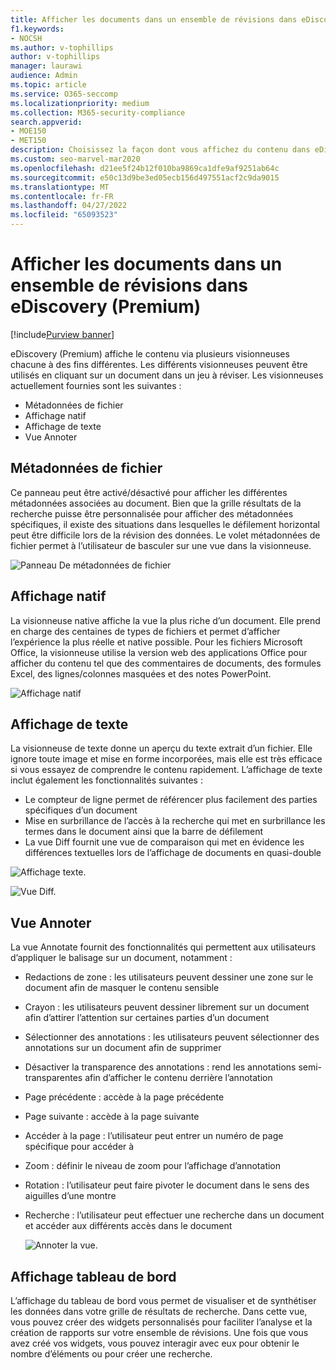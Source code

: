 ```yaml
---
title: Afficher les documents dans un ensemble de révisions dans eDiscovery (Premium)
f1.keywords:
- NOCSH
ms.author: v-tophillips
author: v-tophillips
manager: laurawi
audience: Admin
ms.topic: article
ms.service: O365-seccomp
ms.localizationpriority: medium
ms.collection: M365-security-compliance
search.appverid:
- MOE150
- MET150
description: Choisissez la façon dont vous affichez du contenu dans eDiscovery (Premium), par exemple du texte, de l’annotation, de la conversion ou de l’affichage natif.
ms.custom: seo-marvel-mar2020
ms.openlocfilehash: d21ee5f24b12f010ba9869ca1dfe9af9251ab64c
ms.sourcegitcommit: e50c13d9be3ed05ecb156d497551acf2c9da9015
ms.translationtype: MT
ms.contentlocale: fr-FR
ms.lasthandoff: 04/27/2022
ms.locfileid: "65093523"
---
```

# <a name="view-documents-in-a-review-set-in-ediscovery-premium"></a>Afficher les documents dans un ensemble de révisions dans eDiscovery (Premium)

[!include[Purview banner](../includes/purview-rebrand-banner.md)]

eDiscovery (Premium) affiche le contenu via plusieurs visionneuses chacune à des fins différentes. Les différents visionneuses peuvent être utilisés en cliquant sur un document dans un jeu à réviser. Les visionneuses actuellement fournies sont les suivantes :

- Métadonnées de fichier
- Affichage natif
- Affichage de texte
- Vue Annoter

## <a name="file-metadata"></a>Métadonnées de fichier

Ce panneau peut être activé/désactivé pour afficher les différentes métadonnées associées au document. Bien que la grille résultats de la recherche puisse être personnalisée pour afficher des métadonnées spécifiques, il existe des situations dans lesquelles le défilement horizontal peut être difficile lors de la révision des données. Le volet métadonnées de fichier permet à l’utilisateur de basculer sur une vue dans la visionneuse.

![Panneau De métadonnées de fichier
](../media/Reviewimage2.png)

## <a name="native-view"></a>Affichage natif

La visionneuse native affiche la vue la plus riche d’un document. Elle prend en charge des centaines de types de fichiers et permet d’afficher l’expérience la plus réelle et native possible. Pour les fichiers Microsoft Office, la visionneuse utilise la version web des applications Office pour afficher du contenu tel que des commentaires de documents, des formules Excel, des lignes/colonnes masquées et des notes PowerPoint.

![Affichage natif
](../media/Reviewimage3.png)

## <a name="text-view"></a>Affichage de texte

La visionneuse de texte donne un aperçu du texte extrait d’un fichier. Elle ignore toute image et mise en forme incorporées, mais elle est très efficace si vous essayez de comprendre le contenu rapidement. L’affichage de texte inclut également les fonctionnalités suivantes :

- Le compteur de ligne permet de référencer plus facilement des parties spécifiques d’un document
- Mise en surbrillance de l’accès à la recherche qui met en surbrillance les termes dans le document ainsi que la barre de défilement
- La vue Diff fournit une vue de comparaison qui met en évidence les différences textuelles lors de l’affichage de documents en quasi-double

![Affichage texte.](../media/Reviewimage4.png)

![Vue Diff.](../media/Reviewimage5.png)

## <a name="annotate-view"></a>Vue Annoter

La vue Annotate fournit des fonctionnalités qui permettent aux utilisateurs d’appliquer le balisage sur un document, notamment :

- Redactions de zone : les utilisateurs peuvent dessiner une zone sur le document afin de masquer le contenu sensible
- Crayon : les utilisateurs peuvent dessiner librement sur un document afin d’attirer l’attention sur certaines parties d’un document
- Sélectionner des annotations : les utilisateurs peuvent sélectionner des annotations sur un document afin de supprimer
- Désactiver la transparence des annotations : rend les annotations semi-transparentes afin d’afficher le contenu derrière l’annotation
- Page précédente : accède à la page précédente
- Page suivante : accède à la page suivante
- Accéder à la page : l’utilisateur peut entrer un numéro de page spécifique pour accéder à
- Zoom : définir le niveau de zoom pour l’affichage d’annotation
- Rotation : l’utilisateur peut faire pivoter le document dans le sens des aiguilles d’une montre
- Recherche : l’utilisateur peut effectuer une recherche dans un document et accéder aux différents accès dans le document

  ![Annoter la vue.](../media/Reviewimage1.png)

## <a name="dashboard-view"></a>Affichage tableau de bord

L’affichage du tableau de bord vous permet de visualiser et de synthétiser les données dans votre grille de résultats de recherche. Dans cette vue, vous pouvez créer des widgets personnalisés pour faciliter l’analyse et la création de rapports sur votre ensemble de révisions. Une fois que vous avez créé vos widgets, vous pouvez interagir avec eux pour obtenir le nombre d’éléments ou pour créer une recherche.
